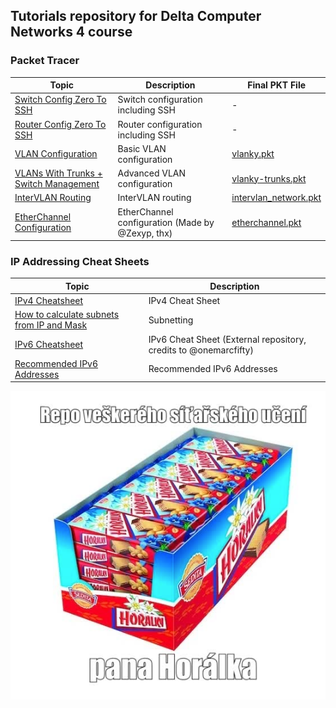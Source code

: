 ## Tutorials repository for Delta Computer Networks 4 course

### Packet Tracer

| Topic                                      | Description                                           | Final PKT File                                      |
|--------------------------------------------|-------------------------------------------------------|-----------------------------------------------------|
| [Switch Config Zero To SSH](./cisco_packet_tracer/Switch%20Config%20Zero%20To%20SSH.md)            | Switch configuration including SSH                    | -                                                   |
| [Router Config Zero To SSH](./cisco_packet_tracer/Router%20Config%20Zero%20To%20SSH.md)            | Router configuration including SSH                    | -                                                   |
| [VLAN Configuration](./cisco_packet_tracer/VLAN%20Configuration.md)                                  | Basic VLAN configuration                              | [vlanky.pkt](./cisco_packet_tracer/pkt_files/vlanky.pkt) |
| [VLANs With Trunks + Switch Management](./cisco_packet_tracer/VLAN%20With%20Trunks%20Configuration.md) | Advanced VLAN configuration                           | [vlanky-trunks.pkt](./cisco_packet_tracer/pkt_files/vlanky-trunks.pkt) |
| [InterVLAN Routing](./cisco_packet_tracer/InterVLAN%20Routing.md)                                      | InterVLAN routing                                     | [intervlan_network.pkt](./cisco_packet_tracer/pkt_files/intervlan_network.pkt) |
| [EtherChannel Configuration](./cisco_packet_tracer/EtherChannel%20in%20a%20nutshell.md)               | EtherChannel configuration (Made by @Zexyp, thx)      | [etherchannel.pkt](./cisco_packet_tracer/pkt_files/etherchannel.pkt) |

### IP Addressing Cheat Sheets

| Topic                                      | Description                                           |
|--------------------------------------------|-------------------------------------------------------|
| [IPv4 Cheatsheet](./network_addressing/IPv4%20Cheatsheet.md)                                         | IPv4 Cheat Sheet                                      |                                              |
| [How to calculate subnets from IP and Mask](./network_addressing/IPv4%20Cheatsheet.md#how-to-calculate-subnets) | Subnetting                                |                                              |
| [IPv6 Cheatsheet](https://github.com/onemarcfifty/cheat-sheets/blob/main/networking/ipv6.md)       | IPv6 Cheat Sheet (External repository, credits to @onemarcfifty) |                                        |
| [Recommended IPv6 Addresses](./network_addressing/IPv6%20Cool%20Hextets.md)                           | Recommended IPv6 Addresses                            |                                               |

![](/img/horalky_desc.png)
